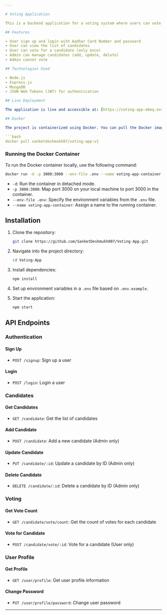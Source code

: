 ```yaml
---

# Voting Application

This is a backend application for a voting system where users can vote for candidates. It provides functionalities for user authentication, candidate management, and voting.

## Features

- User sign up and login with Aadhar Card Number and password
- User can view the list of candidates
- User can vote for a candidate (only once)
- Admin can manage candidates (add, update, delete)
- Admin cannot vote

## Technologies Used

- Node.js
- Express.js
- MongoDB
- JSON Web Tokens (JWT) for authentication

## Live Deployment

The application is live and accessible at: [https://voting-app-e6eq.onrender.com](https://voting-app-e6eq.onrender.com)

## Docker

The project is containerized using Docker. You can pull the Docker image from Docker Hub using the following command:

```bash
docker pull sanketdeshmukh07/voting-app:v1
```

### Running the Docker Container

To run the Docker container locally, use the following command:

```bash
docker run -d -p 3000:3000 --env-file .env --name voting-app-container sanketdeshmukh07/voting-app:v1
```

- `-d`: Run the container in detached mode.
- `-p 3000:3000`: Map port 3000 on your local machine to port 3000 in the container.
- `--env-file .env`: Specify the environment variables from the `.env` file.
- `--name voting-app-container`: Assign a name to the running container.

## Installation

1. Clone the repository:

   ```bash
   git clone https://github.com/SanketDeshmukh007/Voting-App.git
   ```

2. Navigate into the project directory:

   ```bash
   cd Voting-App
   ```

3. Install dependencies:

   ```bash
   npm install
   ```

4. Set up environment variables in a `.env` file based on `.env.example`.

5. Start the application:

   ```bash
   npm start
   ```

## API Endpoints

### Authentication

#### Sign Up
- `POST /signup`: Sign up a user

#### Login
- `POST /login`: Login a user

### Candidates

#### Get Candidates
- `GET /candidate`: Get the list of candidates

#### Add Candidate
- `POST /candidate`: Add a new candidate (Admin only)

#### Update Candidate
- `PUT /candidate/:id`: Update a candidate by ID (Admin only)

#### Delete Candidate
- `DELETE /candidate/:id`: Delete a candidate by ID (Admin only)

### Voting

#### Get Vote Count
- `GET /candidate/vote/count`: Get the count of votes for each candidate

#### Vote for Candidate
- `POST /candidate/vote/:id`: Vote for a candidate (User only)

### User Profile

#### Get Profile
- `GET /user/profile`: Get user profile information

#### Change Password
- `PUT /user/profile/password`: Change user password

---
```

